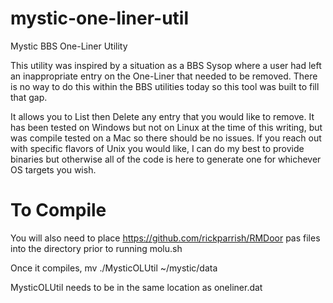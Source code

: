 # mystic-one-liner-util
Mystic BBS One-Liner Utility

This utility was inspired by a situation as a BBS Sysop where 
a user had left an inappropriate entry on the One-Liner that
needed to be removed. There is no way to do this within the 
BBS utilities today so this tool was built to fill that gap.

It allows you to List then Delete any entry that you would like
to remove. It has been tested on Windows but not on Linux
at the time of this writing, but was compile tested on a Mac
so there should be no issues. If you reach out with specific
flavors of Unix you would like, I can do my best to provide
binaries but otherwise all of the code is here to generate 
one for whichever OS targets you wish.

# To Compile
 You will also need to place https://github.com/rickparrish/RMDoor pas
 files into the directory prior to running molu.sh

 Once it compiles, mv ./MysticOLUtil ~/mystic/data

 MysticOLUtil needs to be in the same location as oneliner.dat
 
